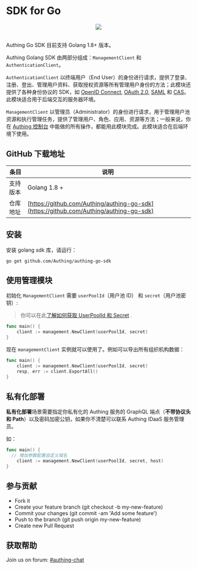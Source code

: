 # SDK for Go

<div align=center><img src="https://files.authing.co/authing-console/authing-logo-new-20210924.svg"></div>
<br/>

Authing Go SDK 目前支持 Golang 1.8+ 版本。

Authing Golang SDK 由两部分组成：`ManagementClient` 和 `AuthenticationClient`。

`AuthenticationClient` 以终端用户（End User）的身份进行请求，提供了登录、注册、登出、管理用户资料、获取授权资源等所有管理用户身份的方法；此模块还提供了各种身份协议的 SDK，如 [OpenID Connect](/guides/federation/oidc.md), [OAuth 2.0](/guides/federation/oauth.md), [SAML](/guides/federation/saml.md) 和 [CAS](/guides/federation/cas.md)。此模块适合用于后端交互的服务器环境。

`ManagementClient` 以管理员（Administrator）的身份进行请求，用于管理用户池资源和执行管理任务，提供了管理用户、角色、应用、资源等方法；一般来说，你在 [Authing 控制台](https://console.authing.cn/console/userpool) 中能做的所有操作，都能用此模块完成。此模块适合在后端环境下使用。

## GitHub 下载地址

| 条目     | 说明                                        |
| -------- | ------------------------------------------- |
| 支持版本 | Golang 1.8 +                                   |
| 仓库地址 | [https://github.com/Authing/authing-go-sdk](https://github.com/Authing/authing-go-sdk) |

## 安装

安装 golang sdk 库，请运行：

```
go get github.com/Authing/authing-go-sdk
```


## 使用管理模块

初始化 `ManagementClient` 需要 `userPoolId`（用户池 ID） 和 `secret`（用户池密钥）:

> 你可以在此[了解如何获取 UserPoolId 和 Secret](/guides/faqs/get-userpool-id-and-secret.md) .

```go
func main() {
	client := management.NewClient(userPoolId, secret)
}
```

现在 `managementClient` 实例就可以使用了。例如可以导出所有组织机构数据：

```go
func main() {
	client := management.NewClient(userPoolId, secret)
    resp, err := client.ExportAll()
}
```



## 私有化部署

**私有化部署**场景需要指定你私有化的 Authing 服务的 GraphQL 端点（**不带协议头和 Path**）以及密码加密公钥，如果你不清楚可以联系 Authing IDaaS 服务管理员。

如：

```go
func main() {
  // 增加参数配置自定义域名
	client := management.NewClient(userPoolId, secret, host)
}
```

## 参与贡献
- Fork it
- Create your feature branch (git checkout -b my-new-feature)
- Commit your changes (git commit -am 'Add some feature')
- Push to the branch (git push origin my-new-feature)
- Create new Pull Request

## 获取帮助

Join us on forum: [#authing-chat](https://forum.authing.cn/)
